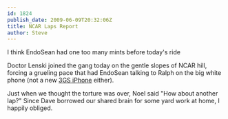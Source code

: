 ```yaml
---
id: 1824
publish_date: 2009-06-09T20:32:06Z
title: NCAR Laps Report
author: Steve
---
```

  
I think EndoSean had one too many mints before today's ride

Doctor Lenski joined the gang today on the gentle slopes of NCAR hill, forcing a grueling pace that had EndoSean talking to Ralph on the big white phone (not a new [3GS iPhone](http://www.apple.com/) either).

Just when we thought the torture was over, Noel said "How about another lap?" Since Dave borrowed our shared brain for some yard work at home, I happily obliged.